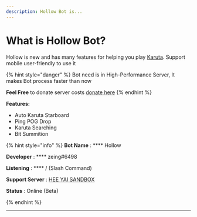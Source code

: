 ```yaml
---
description: Hollow Bot is...
---
```


# What is Hollow Bot?

Hollow is new and has many features for helping you play [Karuta](https://karuta.xyz). Support mobile user-friendly to use it

{% hint style="danger" %}
Bot need is in High-Performance Server, It makes Bot process faster than now

**Feel Free** to donate server costs [donate here](https://ko-fi.com/zeing)
{% endhint %}

**Features:**

* Auto Karuta Starboard
* Ping POG Drop
* Karuta Searching
* Bit Summition

{% hint style="info" %}
**Bot Name**              :  ****  Hollow

**Developer**             : **** zeing#6498

**Listening**               :  ****  / (Slash Command)

**Support Server**  : [HEE YAI SANDBOX](https://discord.gg/zTcaPARjfb)

**Status**                     : Online (Beta)


{% endhint %}

****
